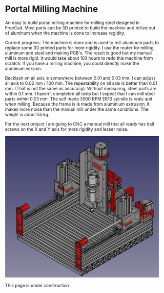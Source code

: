 # Portal Milling Machine
An easy to build portal milling machine for milling steel designed in FreeCad.
Most parts can be 3D printed to build the machine and milled out of aluminum when the machine is done to increase regidity.

Current progress: The machine is done and is used to mill aluminum parts to replace some 3D printed parts for more rigidity. I use the router for milling aluminum and steel and making PCB's. The result is good but my manual mill is more rigid.
It would take about 100 hours to redo this machine from scratch. If you have a milling machine, you could directly make the aluminum version.

Backlash on all axis is somewhere between 0.01 and 0.03 mm.
I can adjust all axis to 0.02 mm / 100 mm.
The repeatability on all axis is better than 0.01 mm. (That is not the same as accuracy).
Without measuring, steel parts are within 0.1 mm. I haven't completed all tests but I expect that I can mill steel parts within 0.03 mm.
The self made 3000 RPM ER16 spindle is realy quit when milling. Because the frame is is made from aluminium extrusion, it makes more noise than the manual mill under the same conditions.
The weight is about 55 kg.

For the next project I am going to CNC a manual mill that all ready has ball screws on the X and Y axis for more rigidity and lesser noise.

![MillingMachine](https://raw.githubusercontent.com/MetalWorkerTools/PortalMillingMachine/main/./MillingMachine/MillingMachine.jpg)

This page is under construction
